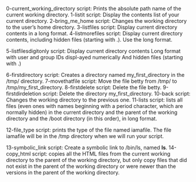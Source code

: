 0-current_working_directory       script: Prints the absolute path name of the current working directory.
1-listit                          script: Display the contents list of your current directory.
2-bring_me_home                   script: Changes the working directory to the user’s home directory.
3-listfiles                       script: Display current directory contents in a long format.
4-listmorefiles                   script: Display current directory contents, including hidden files (starting with .). Use the long format.

5-listfilesdigitonly            script: Display current directory contents Long format with user and group IDs displ-ayed numerically And hidden files (starting with .)

6-firstdirectory        script: Creates a directory named my_first_directory in the /tmp/ directory.
7-movethatfile          script: Move the file betty from /tmp/ to /tmp/my_first_directory.
8-firstdelete           script: Delete the file betty.
9-firstdirdeletion      script: Delete the directory my_first_directory.
10-back                 script: Changes the working directory to the previous one.
11-lists                script: lists all files (even ones with names beginning with a period character, which are normally hidden) in the current directory and the parent of the working directory and the /boot directory (in this order), in long format.

12-file_type            script: prints the type of the file named iamafile. The file iamafile will be in the /tmp directory when we will run your script.

13-symbolic_link        script: Create a symbolic link to /bin/ls, named __ls__.
14-copy_html            script:  copies all the HTML files from the current working directory to the parent of the working directory, but only copy files that did not exist in the parent of the working directory or were newer than the versions in the parent of the working directory.
